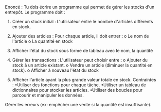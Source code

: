 Enoncé :
Tu dois écrire un programme qui permet de gérer les stocks d'un entrepôt. Le programme doit :

1. Créer un stock initial : L'utilisateur entre le nombre d'articles différents en stock.

2. Ajouter des articles : Pour chaque article, il doit entrer :
    o Le nom de l'article
    o La quantité en stock

3. Afficher l'état du stock sous forme de tableau avec le nom, la quantité

4. Gérer les transactions : L'utilisateur peut choisir entre :
    o Ajouter du stock à un article existant.
    o Vendre un article (diminuer la quantité en stock).
    o Afficher à nouveau l'état du stock

5. Afficher l'article ayant la plus grande valeur totale en stock.
Contraintes :
•Utiliser des fonctions pour chaque tâche.
•Utiliser un tableau de dictionnaires pour stocker les articles.
•Utiliser des boucles pour parcourir et manipuler les données.


Gérer les erreurs (ex: empêcher une vente si la quantité est insuffisante).